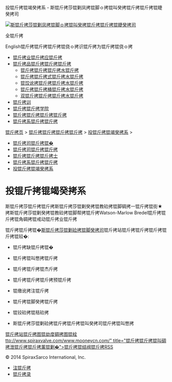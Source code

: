  投锟斤拷锟竭癸拷系 - 斯锟斤拷莎锟剿凤拷锟脚ｏ拷锟叫癸拷锟斤拷锟斤拷锟睫癸拷司    

[![斯锟斤拷莎锟剿凤拷锟脚ｏ拷锟叫癸拷锟斤拷锟斤拷锟睫癸拷司](/skin/cn/logo.gif)](/)

全锟斤拷

English锟斤拷锟斤拷锟斤拷锟侥ｏ拷识锟斤拷为锟斤拷锟侥ｏ拷

-   [锟斤拷业锟斤拷应锟斤拷](/cn_applications/index.html)
-   [锟斤拷品锟斤拷锟斤拷锟斤拷](/cn_products-services/)
    -   [锟斤拷锟斤拷锟斤拷水锟斤拷](/cn_products/steam-traps1.html)
    -   [锟斤拷锟斤拷式锟斤拷水锟斤拷](/cn_products/steam-trap-per-mon1.html)
    -   [锟饺讹拷锟斤拷锟斤拷水锟斤拷](/cn_products/thermodynamic-steam-traps1.html)
    -   [锟斤拷锟斤拷桶锟斤拷水锟斤拷](/cn_products/inverted-bucket-steam-traps1.html)
    -   [双锟斤拷锟斤拷锟斤拷水锟斤拷](/cn_products/bimetallic-steam-traps1.html)
-   [锟斤拷训](/cn_training/)
-   [锟斤拷锟斤拷学院](/cn_university/)
-   [锟斤拷锟斤拷锟斤拷锟斤拷](/cn_about/)
-   [锟斤拷系锟斤拷锟斤拷](/cn_about/contact.html)

  

[锟斤拷页](/index.html) > [锟斤拷锟斤拷锟斤拷锟斤拷](/cn_about/) > [投锟斤拷锟竭癸拷系](/cn_about/investor-relations.html) >

-   [锟斤拷司锟斤拷锟�](/cn_about/company-overview.html)
-   [锟斤拷司锟斤拷锟斤拷](/cn_news/1.html)
-   [锟斤拷锟斤拷锟斤拷士](/cn_about/careers.html)
-   [锟斤拷系锟斤拷锟斤拷](/cn_about/contact.html)
-   [投锟斤拷锟竭癸拷系](/cn_about/investor-relations.html)

# 投锟斤拷锟竭癸拷系

斯锟斤拷莎锟斤拷锟斤拷斯锟斤拷莎锟剿癸拷锟教硷拷锟脚碉拷一锟斤拷锟街★拷斯锟斤拷莎锟剿癸拷锟教硷拷锟脚帮拷锟斤拷Watson-Marlow Bredel锟斤拷锟斤拷锟角碉拷锟戒动锟斤拷业锟斤拷

锟斤拷锟斤拷锟�[斯锟斤拷莎锟剿硷拷锟脚癸拷司](http://www.spiraxsarcoengineering.com/ "锟斤拷一锟斤拷锟铰达拷锟斤拷")锟斤拷站锟斤拷锟斤拷锟斤拷锟斤拷锟较�:

-   锟斤拷缺锟斤拷锟�
-   锟斤拷锟叫憋拷锟斤拷
-   锟斤拷锟斤拷锟杰斤拷
-   锟斤拷锟斤拷锟斤拷预锟斤拷

-   锟缴讹拷注锟斤拷
-   锟斤拷锟脚癸拷锟斤拷
-   锟铰硷拷锟秸硷拷
-   斯锟斤拷莎锟剿硷拷锟斤拷锟斤拷锟叫癸拷司锟斤拷锟叫憋拷

[锟斤拷站锟斤拷图](/sitemap.html "锟斤拷站锟斤拷图")[锟劫度碉拷图](/baidu.xml)[锟絟ttp://www.spiraxvalve.com/www.mooneycn.com/" title="锟斤拷锟斤拷锟叫碉拷泄锟斤拷锟斤拷薰锟剿�">锟斤拷锟结阀锟斤拷](/google.xml)[RSS](/rss.xml)

© 2014 SpiraxSarco International, Inc.

-   [注锟斤拷](/member/index_do.php?fmdo=user&dopost=regnew)
-   [锟斤拷录](/member/login.php)